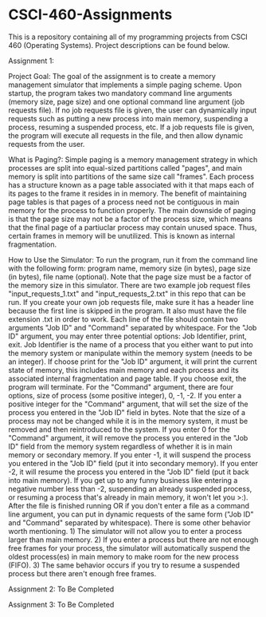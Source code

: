 # CSCI-460-Assignments
This is a repository containing all of my programming projects from CSCI 460 (Operating Systems). Project descriptions can be found below.

Assignment 1:

Project Goal:
The goal of the assignment is to create a memory management simulator that implements a simple paging scheme. Upon startup, the program takes two mandatory command line arguments (memory size, page size) and one optional command line argument (job requests file). If no job requests file is given, the user can dynamically input requests such as putting a new process into main memory, suspending a process, resuming a suspended process, etc. If a job requests file is given, the program will execute all requests in the file, and then allow dynamic requests from the user.

What is Paging?:
Simple paging is a memory management strategy in which processes are split into equal-sized partitions called "pages", and main memory is split into partitions of the same size call "frames". Each process has a structure known as a page table associated with it that maps each of its pages to the frame it resides in in memory. The benefit of maintaining page tables is that pages of a process need not be contiguous in main memory for the process to function properly. The main downside of paging is that the page size may not be a factor of the process size, which means that the final page of a partiuclar process may contain unused space. Thus, certain frames in memory will be unutilized. This is known as internal fragmentation.

How to Use the Simulator:
To run the program, run it from the command line with the following form: program name, memory size (in bytes), page size (in bytes), file name (optional). Note that the page size must be a factor of the memory size in this simulator. There are two example job request files "input_requests_1.txt" and "input_requests_2.txt" in this repo that can be run. If you create your own job requests file, make sure it has a header line because the first line is skipped in the program. It also must have the file extension .txt in order to work. Each line of the file should contain two arguments "Job ID" and "Command" separated by whitespace. For the "Job ID" argument, you may enter three potential options: Job Identifier, print, exit. Job Identifier is the name of a process that you either want to put into the memory system or manipulate within the memory system (needs to be an integer). If choose print for the "Job ID" argument, it will print the current state of memory, this includes main memory and each process and its associated internal fragmentation and page table. If you choose exit, the program will terminate. For the "Command" argument, there are four options, size of process (some positive integer), 0, -1, -2. If you enter a positive integer for the "Command" argument, that will set the size of the process you entered in the "Job ID" field in bytes. Note that the size of a process may not be changed while it is in the memory system, it must be removed and then reintroduced to the system. If you enter 0 for the "Command" argument, it will remove the process you entered in the "Job ID" field from the memory system regardless of whether it is in main memory or secondary memory. If you enter -1, it will suspend the process you entered in the "Job ID" field (put it into secondary memory). If you enter -2, it will resume the process you entered in the "Job ID" field (put it back into main memory). If you get up to any funny business like entering a negative number less than -2, suspending an already suspended process, or resuming a process that's already in main memory, it won't let you >:). After the file is finished running OR if you don't enter a file as a command line argument, you can put in dynamic requests of the same form ("Job ID" and "Command" separated by whitespace). There is some other behavior worth mentioning. 1) The simulator will not allow you to enter a process larger than main memory. 2) If you enter a process but there are not enough free frames for your process, the simulator will automatically suspend the oldest process(es) in main memory to make room for the new process (FIFO). 3) The same behavior occurs if you try to resume a suspended process but there aren't enough free frames.

Assignment 2: To Be Completed

Assignment 3: To Be Completed
